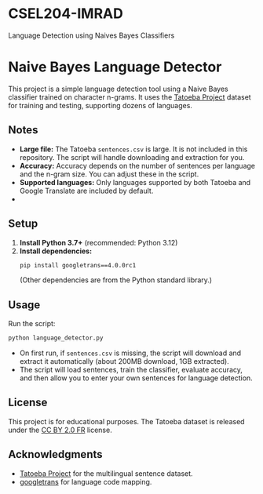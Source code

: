 # CSEL204-IMRAD
Language Detection using Naives Bayes Classifiers

# Naive Bayes Language Detector

This project is a simple language detection tool using a Naive Bayes classifier trained on character n-grams. It uses the [Tatoeba Project](https://tatoeba.org/) dataset for training and testing, supporting dozens of languages.

## Notes
- **Large file:** The Tatoeba `sentences.csv` is large. It is not included in this repository. The script will handle downloading and extraction for you.
- **Accuracy:** Accuracy depends on the number of sentences per language and the n-gram size. You can adjust these in the script.
- **Supported languages:** Only languages supported by both Tatoeba and Google Translate are included by default.
- 
## Setup
1. **Install Python 3.7+** (recommended: Python 3.12)
2. **Install dependencies:**
   ```bash
   pip install googletrans==4.0.0rc1
   ```
   (Other dependencies are from the Python standard library.)

## Usage
Run the script:
```bash
python language_detector.py
```
- On first run, if `sentences.csv` is missing, the script will download and extract it automatically (about 200MB download, 1GB extracted).
- The script will load sentences, train the classifier, evaluate accuracy, and then allow you to enter your own sentences for language detection.



## License
This project is for educational purposes. The Tatoeba dataset is released under the [CC BY 2.0 FR](https://creativecommons.org/licenses/by/2.0/fr/) license.

## Acknowledgments
- [Tatoeba Project](https://tatoeba.org/) for the multilingual sentence dataset.
- [googletrans](https://github.com/ssut/py-googletrans) for language code mapping.
